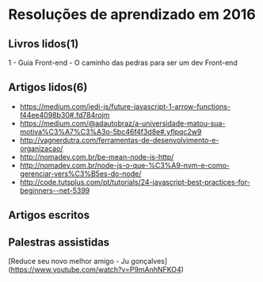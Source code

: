 # Resoluções de aprendizado em 2016

## Livros lidos(1)
1 - Guia Front-end - O caminho das pedras para ser um dev Front-end

## Artigos lidos(6)

 * https://medium.com/jedi-js/future-javascript-1-arrow-functions-f44ee4098b30#.fd784rojm
 * https://medium.com/@adautobraz/a-universidade-matou-sua-motiva%C3%A7%C3%A3o-5bc46f4f3d8e#.yflpqc2w9
 * http://vagnerdutra.com/ferramentas-de-desenvolvimento-e-organizacao/
 * http://nomadev.com.br/be-mean-node-js-http/
 * http://nomadev.com.br/node-js-o-que-%C3%A9-nvm-e-como-gerenciar-vers%C3%B5es-do-node/
 * http://code.tutsplus.com/pt/tutorials/24-javascript-best-practices-for-beginners--net-5399

## Artigos escritos

## Palestras assistidas
[Reduce seu novo melhor amigo - Ju gonçalves] (https://www.youtube.com/watch?v=P9mAnhNFKO4) 
